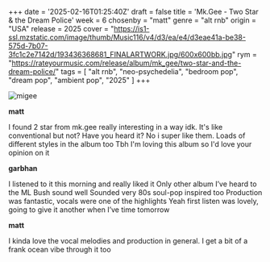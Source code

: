 +++
date = '2025-02-16T01:25:40Z'
draft = false
title = 'Mk.Gee - Two Star & the Dream Police'
week = 6
chosenby = "matt"
genre = "alt rnb"
origin = "USA"
release = 2025
cover = "https://is1-ssl.mzstatic.com/image/thumb/Music116/v4/d3/ea/e4/d3eae41a-be38-575d-7b07-3fc1c2e7142d/193436368681_FINALARTWORK.jpg/600x600bb.jpg"
rym = "https://rateyourmusic.com/release/album/mk_gee/two-star-and-the-dream-police/"
tags = [
    "alt rnb",
    "neo-psychedelia",
    "bedroom pop",
    "dream pop",
    "ambient pop",
    "2025"
]
+++

![migee](https://is1-ssl.mzstatic.com/image/thumb/Music116/v4/d3/ea/e4/d3eae41a-be38-575d-7b07-3fc1c2e7142d/193436368681_FINALARTWORK.jpg/600x600bb.jpg)

**matt**

I found 2 star from mk.gee really interesting in a way idk.
It's like conventional but not? Have you heard it?
No i super like them. Loads of different styles in the album too
Tbh I'm loving this album so I'd love your opinion on it

**garbhan**

I listened to it this morning and really liked it
Only other album I’ve heard to the ML Bush sound well
Sounded very 80s soul-pop inspired too
Production was fantastic, vocals were one of the highlights
Yeah first listen was lovely, going to give it another when I’ve time tomorrow

**matt**

I kinda love the vocal melodies and production in general.
I get a bit of a frank ocean vibe through it too
